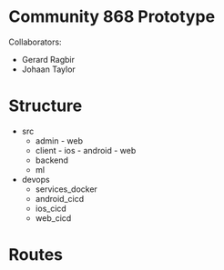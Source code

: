 # Community 868 Prototype
Collaborators:
- Gerard Ragbir
- Johaan Taylor

# Structure
- src
    - admin
          - web
    - client
          - ios
          - android
          - web
    - backend
    - ml
- devops
    - services_docker
    - android_cicd
    - ios_cicd
    - web_cicd

# Routes
